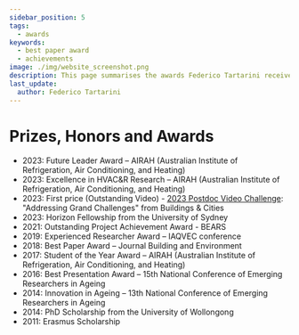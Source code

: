 ```yaml
---
sidebar_position: 5
tags:
  - awards
keywords: 
  - best paper award
  - achievements
image: ./img/website_screenshot.png
description: This page summarises the awards Federico Tartarini received
last_update:
  author: Federico Tartarini
---
```


# Prizes, Honors and Awards

- 2023: Future Leader Award – AIRAH (Australian Institute of Refrigeration, Air Conditioning, and Heating)
- 2023: Excellence in HVAC&R Research – AIRAH (Australian Institute of Refrigeration, Air Conditioning, and Heating)
- 2023: First price (Outstanding Video) - [2023 Postdoc Video Challenge](https://www.buildingsandcities.org/video-challenge/gallery-2023.html): "Addressing Grand Challenges" from Buildings & Cities
- 2023: Horizon Fellowship from the University of Sydney
- 2021: Outstanding Project Achievement Award - BEARS
- 2019: Experienced Researcher Award – IAQVEC conference
- 2018: Best Paper Award – Journal Building and Environment
- 2017: Student of the Year Award – AIRAH (Australian Institute of Refrigeration, Air Conditioning, and Heating)
- 2016: Best Presentation Award – 15th National Conference of Emerging Researchers in Ageing
- 2014: Innovation in Ageing – 13th National Conference of Emerging Researchers in Ageing
- 2014: PhD Scholarship from the University of Wollongong
- 2011: Erasmus Scholarship

